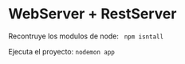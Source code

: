 # WebServer + RestServer

Recontruye los modulos de node: ``` npm isntall```

Ejecuta el proyecto: ```nodemon app```
